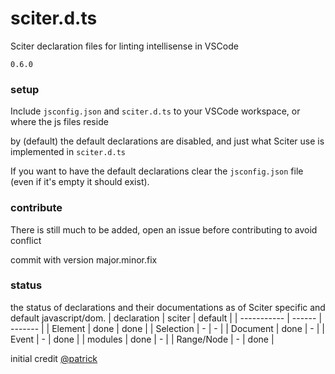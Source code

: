 # sciter.d.ts
Sciter declaration files for linting intellisense in VSCode

`0.6.0`

### setup

Include `jsconfig.json` and `sciter.d.ts` to your VSCode workspace, or where the js files reside

by (default) the default declarations are disabled, and just what Sciter use is implemented in `sciter.d.ts`

If you want to have the default declarations clear the `jsconfig.json` file (even if it's empty it should exist).


### contribute

There is still much to be added, open an issue before contributing to avoid conflict

commit with version major.minor.fix


### status

the status of declarations and their documentations as of Sciter specific and default javascript/dom.
| declaration | sciter | default |
| ----------- | ------ | ------- |
| Element | done | done |
| Selection | - | - |
| Document | done | - |
| Event | - | done |
| modules | done | - |
| Range/Node | - | done |

initial credit [@patrick](https://sciter.com/forums/users/patrick/)

